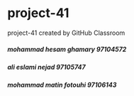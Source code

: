 # project-41
project-41 created by GitHub Classroom
<h5>mohammad hesam ghamary 97104572</h5>
<h5>ali eslami nejad 97105747</h5>
<h5>mohammad matin fotouhi 97106143</h5>

